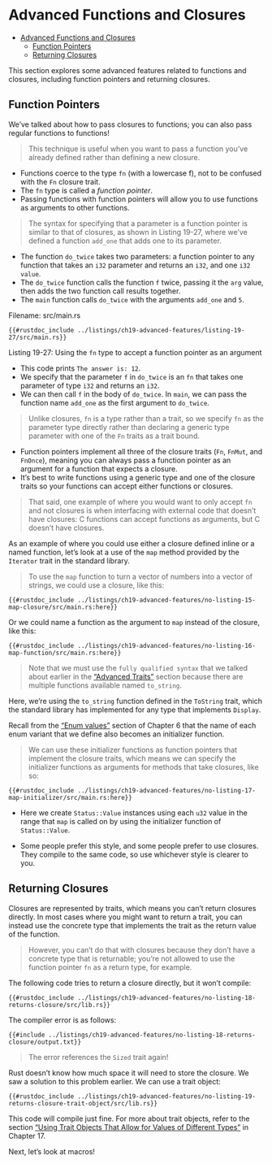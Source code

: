# Advanced Functions and Closures

<!--ts-->
* [Advanced Functions and Closures](#advanced-functions-and-closures)
   * [Function Pointers](#function-pointers)
   * [Returning Closures](#returning-closures)

<!-- Created by https://github.com/ekalinin/github-markdown-toc -->
<!-- Added by: runner, at: Thu Apr  6 08:06:24 UTC 2023 -->

<!--te-->

This section explores some advanced features related to functions and closures,
including function pointers and returning closures.

## Function Pointers

We’ve talked about how to pass closures to functions; you can also pass regular
functions to functions!

> This technique is useful when you want to pass a
> function you’ve already defined rather than defining a new closure.

- Functions coerce to the type `fn` (with a lowercase f), not to be confused with the `Fn`
  closure trait.
- The `fn` type is called a *function pointer*.
- Passing functions with function pointers will allow you to use functions as arguments to other functions.

> The syntax for specifying that a parameter is a function pointer is similar to
> that of closures, as shown in Listing 19-27, where we’ve defined a function
`add_one` that adds one to its parameter.

- The function `do_twice` takes two
  parameters: a function pointer to any function that takes an `i32` parameter
  and returns an `i32`, and one `i32 value`.
- The `do_twice` function calls the
  function `f` twice, passing it the `arg` value, then adds the two function call
  results together.
- The `main` function calls `do_twice` with the arguments
  `add_one` and `5`.

<span class="filename">Filename: src/main.rs</span>

```rust, ignore
{{#rustdoc_include ../listings/ch19-advanced-features/listing-19-27/src/main.rs}}
```

<span class="caption">Listing 19-27: Using the `fn` type to accept a function
pointer as an argument</span>

- This code prints `The answer is: 12`.
- We specify that the parameter `f` in
  `do_twice` is an `fn` that takes one parameter of type `i32` and returns an
  `i32`.
- We can then call `f` in the body of `do_twice`. In `main`, we can pass
  the function name `add_one` as the first argument to `do_twice`.

> Unlike closures, `fn` is a type rather than a trait, so we specify `fn` as the
> parameter type directly rather than declaring a generic type parameter with one
> of the `Fn` traits as a trait bound.

- Function pointers implement all three of the closure traits (`Fn`, `FnMut`, and
  `FnOnce`), meaning you can always pass a function pointer as an argument for a
  function that expects a closure.
- It’s best to write functions using a generic
  type and one of the closure traits so your functions can accept either
  functions or closures.

> That said, one example of where you would want to only accept `fn` and not
> closures is when interfacing with external code that doesn’t have closures: C
> functions can accept functions as arguments, but C doesn’t have closures.

As an example of where you could use either a closure defined inline or a named
function, let’s look at a use of the `map` method provided by the `Iterator`
trait in the standard library.

> To use the `map` function to turn a vector of
> numbers into a vector of strings, we could use a closure, like this:

```rust, ignore
{{#rustdoc_include ../listings/ch19-advanced-features/no-listing-15-map-closure/src/main.rs:here}}
```

Or we could name a function as the argument to `map` instead of the closure,
like this:

```rust, ignore
{{#rustdoc_include ../listings/ch19-advanced-features/no-listing-16-map-function/src/main.rs:here}}
```

> Note that we must use the `fully qualified syntax` that we talked about earlier
> in the [“Advanced Traits”][advanced-traits]<!-- ignore --> section because
> there are multiple functions available named `to_string`.

Here, we’re using the
`to_string` function defined in the `ToString` trait, which the standard
library has implemented for any type that implements `Display`.

Recall from the [“Enum values”][enum-values]<!-- ignore --> section of Chapter
6 that the name of each enum variant that we define also becomes an initializer
function.

> We can use these initializer functions as function pointers that
> implement the closure traits, which means we can specify the initializer
> functions as arguments for methods that take closures, like so:

```rust, ignore
{{#rustdoc_include ../listings/ch19-advanced-features/no-listing-17-map-initializer/src/main.rs:here}}
```

- Here we create `Status::Value` instances using each `u32` value in the range
  that `map` is called on by using the initializer function of `Status::Value`.

- Some people prefer this style, and some people prefer to use closures. They
  compile to the same code, so use whichever style is clearer to you.

## Returning Closures

Closures are represented by traits, which means you can’t return closures
directly. In most cases where you might want to return a trait, you can instead
use the concrete type that implements the trait as the return value of the
function.

> However, you can’t do that with closures because they don’t have a
> concrete type that is returnable; you’re not allowed to use the function
> pointer `fn` as a return type, for example.

The following code tries to return a closure directly, but it won’t compile:

```rust,ignore,does_not_compile
{{#rustdoc_include ../listings/ch19-advanced-features/no-listing-18-returns-closure/src/lib.rs}}
```

The compiler error is as follows:

```console
{{#include ../listings/ch19-advanced-features/no-listing-18-returns-closure/output.txt}}
```

> The error references the `Sized` trait again!

Rust doesn’t know how much space
it will need to store the closure. We saw a solution to this problem earlier.
We can use a trait object:

```rust,noplayground
{{#rustdoc_include ../listings/ch19-advanced-features/no-listing-19-returns-closure-trait-object/src/lib.rs}}
```

This code will compile just fine. For more about trait objects, refer to the
section [“Using Trait Objects That Allow for Values of Different
Types”][using-trait-objects-that-allow-for-values-of-different-types]<!--
ignore --> in Chapter 17.

Next, let’s look at macros!

[advanced-traits]:
ch19-03-advanced-traits.html#advanced-traits

[enum-values]: ch06-01-defining-an-enum.html#enum-values

[using-trait-objects-that-allow-for-values-of-different-types]:
ch17-02-trait-objects.html#using-trait-objects-that-allow-for-values-of-different-types
